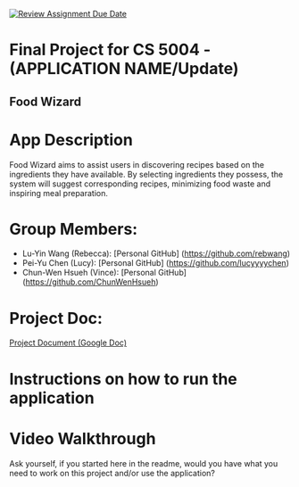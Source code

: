 [![Review Assignment Due Date](https://classroom.github.com/assets/deadline-readme-button-22041afd0340ce965d47ae6ef1cefeee28c7c493a6346c4f15d667ab976d596c.svg)](https://classroom.github.com/a/IE0ITl4j)
# Final Project for CS 5004 - (APPLICATION NAME/Update)

## Food Wizard

# App Description
Food Wizard aims to assist users in discovering recipes based on the ingredients they have available. By selecting ingredients they possess, the system will suggest corresponding recipes, minimizing food waste and inspiring meal preparation.

# Group Members:
- Lu-Yin Wang (Rebecca): [Personal GitHub] (https://github.com/rebwang)
- Pei-Yu Chen (Lucy): [Personal GitHub] (https://github.com/lucyyyychen)
- Chun-Wen Hsueh (Vince): [Personal GitHub] (https://github.com/ChunWenHsueh)

# Project Doc:
[Project Document (Google Doc)](https://docs.google.com/document/d/1VaDUGM-LZnDLe40iMbah4sar-XQG5n3iLFPSMUdu374/edit?usp=sharing)

# Instructions on how to run the application

# Video Walkthrough

Ask yourself, if you started here in the readme, would you have what you need to work on this project and/or use the application?